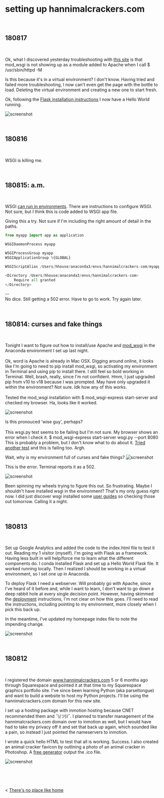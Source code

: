 
# setting up hannimalcrackers.com

&nbsp;
&nbsp;


## 180817
&nbsp;

Ok, what I discovered yesterday troubleshooting with [this site](file:///Users/hhouse/anaconda3/envs/HannimalCrackers-com/lib/python3.6/site-packages/mod_wsgi/docs/user-guides/checking-your-installation.html) is that mod_wsgi is not showing up as a module added to Apache when I call $ /usr/sbin/httpd -M

Is this because it's in a virtual environment? I don't know. Having tried and failed more troubleshooting, I now can't even get the page with the bottle to load. Deleting the virtual environment and creating a new one to start fresh.

Ok, following the [Flask installation instructions](http://flask.pocoo.org/docs/1.0/quickstart/) I now have a Hello World running.

![screenshot](http://hannimalcrackers.github.io/parseltongue/img/helloworld180817.png)


&nbsp;
&nbsp;


## 180816
&nbsp;

WSGI is killing me.



&nbsp;
&nbsp;


## 180815: a.m.
&nbsp;

WSGI [can run in environments](https://modwsgi.readthedocs.io/en/develop/user-guides/virtual-environments.html). There are instructions to configure WSGI. Not sure, but I think this is code added to WSGI app file.

Giving this a try. Not sure if I'm including the right amount of detail in the paths.
```python
from myapp import app as application

WSGIDaemonProcess myapp

WSGIProcessGroup myapp
WSGIApplicationGroup %{GLOBAL}

WSGIScriptAlias /Users/hhouse/anaconda3/envs/hannimalcrackers-com/myapp/myapp.wsgi

<Directory /Users/hhouse/anaconda3/envs/hannimalcrackers-com>
    Require all granted
</Directory>
```
--<br>
No dice. Still getting a 502 error. Have to go to work. Try again later.

&nbsp;
&nbsp;


## 180814: curses and fake things
&nbsp;

Tonight I want to figure out how to install/use Apache and [mod_wsgi](https://pypi.org/project/mod_wsgi/) in the Anaconda environment I set up last night. <br>
<br>
Ok, word is Apache is already in Mac OSX. Digging around online, it looks like I'm going to need to pip install mod_wsgi, so activating my environment in Terminal and using pip to install there. I still feel so bold working in Terminal. Well, brash, really, since I'm not confident. Hmm, I just upgraded pip from v10 to v18 because I was prompted. May have only upgraded it within the environment? Not sure. Idk how any of this works. <br>
<br>
Tested the mod_wsgi installation with $ mod_wsgi-express start-server and checked my browser. Ha, looks like it worked.

![screenshot](http://hannimalcrackers.github.io/parseltongue/img/mod_wsgi_works.png)

Is this pronouced 'wise guy', perhaps? <br>
<br>
This wsgi.py test seems to be failing but I'm not sure. My browser shows an error when I check it.  $ mod_wsgi-express start-server wsgi.py --port 8080 <br>
This is probably a problem, but I don't know what to do about it. [Tried another test](https://davidhamann.de/2017/08/05/running-flask-with-wsgi-on-macos/) and this is failing too. Argh.
<br>

Wait, why is my environment full of curses and fake things?
![screenshot](http://hannimalcrackers.github.io/parseltongue/img/fakeandcurses.png)

This is the error. Terminal reports it as a 502.

![screenshot](http://hannimalcrackers.github.io/parseltongue/img/fail_180814.png)

Been spinning my wheels trying to figure this out. So frustrating. Maybe I shouldn't have installed wsgi in the environment? That's my only guess right now. I did just discover wsgi installed some [user guides](/Users/hhouse/anaconda3/envs/HannimalCrackers-com/lib/python3.6/site-packages/mod_wsgi/docs/_sources/user-guides/checking-your-installation.rst.txt) so checking those out tomorrow. Calling it a night. 


&nbsp;
&nbsp;

## 180813
&nbsp;


Set up Google Analytics and added the code to the index.html file to test it out. Reading my 1 visitor (myself). I'm going with Flask as a framework. Having less built in will help/force me to learn what the different components do. I conda installed Flask and set up a Hello World Flask file. It worked running locally. Then I realized I should be working in a virtual environment, so I set one up in Anaconda.

To deploy Flask I need a webserver. Will probably go with Apache, since I've heard of it before and, while I want to learn, I don't want to go down a deep rabbit hole at every single decision point. However, having skimmed the [deployment](http://flask.pocoo.org/docs/1.0/deploying/#deployment) instructions, I'm not clear on how this goes. I'll need to read the instructions, including pointing to my environment, more closely when I pick this back up.

In the meantime, I've updated my homepage index file to note the impending change.

![screenshot](http://hannimalcrackers.github.io/parseltongue/img/helloworldflask.png)


&nbsp;
&nbsp;


## 180812
&nbsp;


I registered the domain www.hannimalcrackers.com 5 or 6 months ago through Squarespace and pointed it at that time to my Squarespace graphics portfolio site. I've since been learning Python (aka parseltongue) and want to build a website to host my Python projects. I'll be using the hannimalcrackers.com domain for this new site.

I set up a hosting package with inmotion hosting because CNET recommended them and ¯\\_(ツ)_/¯. I planned to transfer management of the hannimalcrackers.com domain over to inmotion as well, but I would have had to take my privacy off it and set that back up again, which sounded like a pain, so instead I just pointed the nameservers to inmotion.

I wrote a quick hello HTML to test that all is working. Success. I also created an animal cracker favicon by outlining a photo of an animal cracker in Photoshop. A [free generator](http://tools.dynamicdrive.com/favicon/) output the .ico file.

![screenshot](http://hannimalcrackers.github.io/parseltongue/img/helloworld.png)


&nbsp;

&nbsp;


< [There's no place like home](../index.md)
